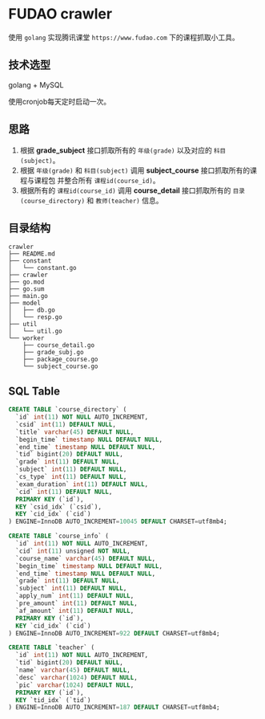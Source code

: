 # FUDAO crawler

使用 `golang` 实现腾讯课堂 `https://www.fudao.com` 下的课程抓取小工具。

## 技术选型

golang + MySQL

使用cronjob每天定时启动一次。

## 思路
1. 根据 **grade_subject** 接口抓取所有的 `年级(grade)` 以及对应的 `科目(subject)`。
2. 根据 `年级(grade)` 和 `科目(subject)` 调用 **subject_course** 接口抓取所有的课程与课程包 并整合所有 `课程id(course_id)`。
3. 根据所有的 `课程id(course_id)` 调用 **course_detail** 接口抓取所有的 `目录(course_directory)` 和 `教师(teacher)` 信息。

## 目录结构

```
crawler
├── README.md
├── constant
│   └── constant.go
├── crawler
├── go.mod
├── go.sum
├── main.go
├── model
│   ├── db.go
│   └── resp.go
├── util
│   └── util.go
└── worker
    ├── course_detail.go
    ├── grade_subj.go
    ├── package_course.go
    └── subject_course.go
```

## SQL Table
``` sql
CREATE TABLE `course_directory` (
  `id` int(11) NOT NULL AUTO_INCREMENT,
  `csid` int(11) DEFAULT NULL,
  `title` varchar(45) DEFAULT NULL,
  `begin_time` timestamp NULL DEFAULT NULL,
  `end_time` timestamp NULL DEFAULT NULL,
  `tid` bigint(20) DEFAULT NULL,
  `grade` int(11) DEFAULT NULL,
  `subject` int(11) DEFAULT NULL,
  `cs_type` int(11) DEFAULT NULL,
  `exam_duration` int(11) DEFAULT NULL,
  `cid` int(11) DEFAULT NULL,
  PRIMARY KEY (`id`),
  KEY `csid_idx` (`csid`),
  KEY `cid_idx` (`cid`)
) ENGINE=InnoDB AUTO_INCREMENT=10045 DEFAULT CHARSET=utf8mb4;

CREATE TABLE `course_info` (
  `id` int(11) NOT NULL AUTO_INCREMENT,
  `cid` int(11) unsigned NOT NULL,
  `course_name` varchar(45) DEFAULT NULL,
  `begin_time` timestamp NULL DEFAULT NULL,
  `end_time` timestamp NULL DEFAULT NULL,
  `grade` int(11) DEFAULT NULL,
  `subject` int(11) DEFAULT NULL,
  `apply_num` int(11) DEFAULT NULL,
  `pre_amount` int(11) DEFAULT NULL,
  `af_amount` int(11) DEFAULT NULL,
  PRIMARY KEY (`id`),
  KEY `cid_idx` (`cid`)
) ENGINE=InnoDB AUTO_INCREMENT=922 DEFAULT CHARSET=utf8mb4;

CREATE TABLE `teacher` (
  `id` int(11) NOT NULL AUTO_INCREMENT,
  `tid` bigint(20) DEFAULT NULL,
  `name` varchar(45) DEFAULT NULL,
  `desc` varchar(1024) DEFAULT NULL,
  `pic` varchar(1024) DEFAULT NULL,
  PRIMARY KEY (`id`),
  KEY `tid_idx` (`tid`)
) ENGINE=InnoDB AUTO_INCREMENT=187 DEFAULT CHARSET=utf8mb4;
```